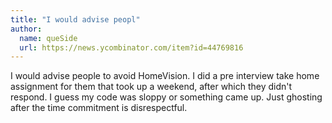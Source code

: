 ```yaml
---
title: "I would advise peopl"
author:
  name: queSide
  url: https://news.ycombinator.com/item?id=44769816
---
```


<JobNavigation />

I would advise people to avoid HomeVision. I did a pre interview take home assignment for them that took up a weekend, after which they didn&#x27;t respond. I guess my code was sloppy or something came up. Just ghosting after the time commitment is disrespectful.
<JobApplication />
